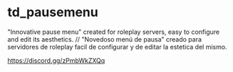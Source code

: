 # td_pausemenu

"Innovative pause menu" created for roleplay servers, easy to configure and edit its aesthetics. // "Novedoso menú de pausa" creado para servidores de roleplay facil de configurar y de editar la estetica del mismo.

https://discord.gg/zPmbWkZXQq
